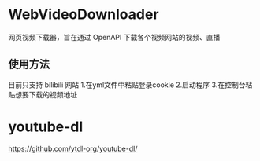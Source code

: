 # WebVideoDownloader
网页视频下载器，旨在通过 OpenAPI 下载各个视频网站的视频、直播

## 使用方法
目前只支持 bilibili 网站
1.在yml文件中粘贴登录cookie
2.启动程序
3.在控制台粘贴想要下载的视频地址

# youtube-dl
https://github.com/ytdl-org/youtube-dl/